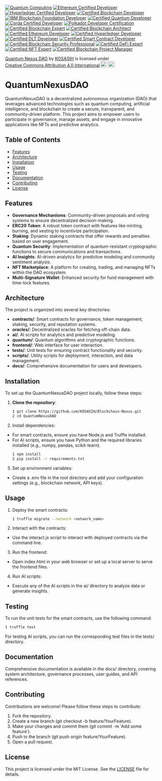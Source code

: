 [![Quantum Computing](https://img.shields.io/badge/Quantum%20Computing-Quantum%20Certified-4B8BBE?style=flat&logo=quantum&logoColor=white)](https://quantum-computing.ibm.com/)
[![Ethereum Certified Developer](https://img.shields.io/badge/Ethereum-Certified%20Developer-3C3C3D?style=flat&logo=ethereum&logoColor=white)](https://ethereum.org/en/developers/docs/)
[![Hyperledger Certified Developer](https://img.shields.io/badge/Hyperledger-Certified%20Developer-00B2A9?style=flat&logo=hyperledger&logoColor=white)](https://www.hyperledger.org/learn/certification)
[![Certified Blockchain Developer](https://img.shields.io/badge/Certified%20Blockchain%20Developer-FFB800?style=flat&logo=blockchain&logoColor=white)](https://www.blockchain-council.org/certifications/certified-blockchain-developer/)
[![IBM Blockchain Foundation Developer](https://img.shields.io/badge/IBM%20Blockchain%20Foundation%20Developer-0052CC?style=flat&logo=ibm&logoColor=white)](https://www.ibm.com/certify/certifications/blockchain-foundation-developer)
[![Certified Quantum Developer](https://img.shields.io/badge/Certified%20Quantum%20Developer-4B8BBE?style=flat&logo=quantum&logoColor=white)](https://www.quantum.org/)
[![Corda Certified Developer](https://img.shields.io/badge/Corda-Certified%20Developer-0072B1?style=flat&logo=corda&logoColor=white)](https://www.corda.net/)
[![Polkadot Developer Certification](https://img.shields.io/badge/Polkadot-Developer%20Certification-EC4A3A?style=flat&logo=polkadot&logoColor=white)](https://polkadot.network/)
[![Certified Blockchain Expert](https://img.shields.io/badge/Certified%20Blockchain%20Expert-FFB800?style=flat&logo=blockchain&logoColor=white)](https://www.blockchain-council.org/certifications/certified-blockchain-expert/)
[![Certified Blockchain Architect](https://img.shields.io/badge/Certified%20Blockchain%20Architect-FFB800?style=flat&logo=blockchain&logoColor=white)](https://www.blockchain-council.org/certifications/certified-blockchain-architect/)
[![Certified Ethereum Developer](https://img.shields.io/badge/Certified%20Ethereum%20Developer-3C3C3D?style=flat&logo=ethereum&logoColor=white)](https://www.blockchain-council.org/certifications/certified-ethereum-developer/)
[![Certified Hyperledger Developer](https://img.shields.io/badge/Certified%20Hyperledger%20Developer-00B2A9?style=flat&logo=hyperledger&logoColor=white)](https://www.hyperledger.org/learn/certification)
[![Certified DLT Developer](https://img.shields.io/badge/Certified%20DLT%20Developer-4B8BBE?style=flat&logo=blockchain&logoColor=white)](https://www.blockchain-council.org/certifications/certified-dlt-developer/)
[![Certified Smart Contract Developer](https://img.shields.io/badge/Certified%20Smart%20Contract%20Developer-3C3C3D?style=flat&logo=ethereum&logoColor=white)](https://www.blockchain-council.org/certifications/certified-smart-contract-developer/)
[![Certified Blockchain Security Professional](https://img.shields.io/badge/Certified%20Blockchain%20Security%20Professional-FFB800?style=flat&logo=blockchain&logoColor=white)](https://www.blockchain-council.org/certifications/certified-blockchain-security-professional/)
[![Certified DeFi Expert](https://img.shields.io/badge/Certified%20DeFi%20Expert-4B8BBE?style=flat&logo=blockchain&logoColor=white)](https://www.blockchain-council.org/certifications/certified-defi-expert/)
[![Certified NFT Expert](https://img.shields.io/badge/Certified%20NFT%20Expert-FFB800?style=flat&logo=blockchain&logoColor=white)](https://www.blockchain-council.org/certifications/certified-nft-expert/)
[![Certified Blockchain Project Manager](https://img.shields.io/badge/Certified%20Blockchain%20Project%20Manager-00B2A9?style=flat&logo=blockchain&logoColor=white)](https://www.blockchain-council.org/certifications/certified-blockchain-project-manager/)

<p xmlns:cc="http://creativecommons.org/ns#" xmlns:dct="http://purl.org/dc/terms/"><a property="dct:title" rel="cc:attributionURL" href="https://github.com/KOSASIH/Blockchain-Nexus">Quantum Nexus DAO</a> by <a rel="cc:attributionURL dct:creator" property="cc:attributionName" href="https://www.linkedin.com/in/kosasih-81b46b5a">KOSASIH</a> is licensed under <a href="https://creativecommons.org/licenses/by/4.0/?ref=chooser-v1" target="_blank" rel="license noopener noreferrer" style="display:inline-block;">Creative Commons Attribution 4.0 International<img style="height:22px!important;margin-left:3px;vertical-align:text-bottom;" src="https://mirrors.creativecommons.org/presskit/icons/cc.svg?ref=chooser-v1" alt=""><img style="height:22px!important;margin-left:3px;vertical-align:text-bottom;" src="https://mirrors.creativecommons.org/presskit/icons/by.svg?ref=chooser-v1" alt=""></a></p>

# QuantumNexusDAO

QuantumNexusDAO is a decentralized autonomous organization (DAO) that leverages advanced technologies such as quantum computing, artificial intelligence, and blockchain to create a secure, transparent, and community-driven platform. This project aims to empower users to participate in governance, manage assets, and engage in innovative applications like NFTs and predictive analytics.

## Table of Contents

- [Features](#features)
- [Architecture](#architecture)
- [Installation](#installation)
- [Usage](#usage)
- [Testing](#testing)
- [Documentation](#documentation)
- [Contributing](#contributing)
- [License](#license)

## Features

- **Governance Mechanisms**: Community-driven proposals and voting systems to ensure decentralized decision-making.
- **ERC20 Token**: A robust token contract with features like minting, burning, and vesting to incentivize participation.
- **Staking**: Dynamic staking contracts that offer rewards and penalties based on user engagement.
- **Quantum Security**: Implementation of quantum-resistant cryptographic functions to secure communications and transactions.
- **AI Insights**: AI-driven analytics for predictive modeling and community sentiment analysis.
- **NFT Marketplace**: A platform for creating, trading, and managing NFTs within the DAO ecosystem.
- **Multi-Signature Wallet**: Enhanced security for fund management with time-lock features.

## Architecture

The project is organized into several key directories:

- **contracts/**: Smart contracts for governance, token management, staking, security, and reputation systems.
- **oracles/**: Decentralized oracles for fetching off-chain data.
- **ai/**: AI scripts for analytics and predictive modeling.
- **quantum/**: Quantum algorithms and cryptographic functions.
- **frontend/**: Web interface for user interaction.
- **tests/**: Unit tests for ensuring contract functionality and security.
- **scripts/**: Utility scripts for deployment, interaction, and data management.
- **docs/**: Comprehensive documentation for users and developers.

## Installation

To set up the QuantumNexusDAO project locally, follow these steps:

1. **Clone the repository**:
   ```bash
   1 git clone https://github.com/KOSASIH/Blockchain-Nexus.git
   2 cd QuantumNexusDAO
   ```

2. Install dependencies:

- For smart contracts, ensure you have Node.js and Truffle installed.
- For AI scripts, ensure you have Python and the required libraries installed (e.g., numpy, pandas, scikit-learn).
   ```bash
   1 npm install
   2 pip install -r requirements.txt
   ```

3. Set up environment variables:

- Create a .env file in the root directory and add your configuration settings (e.g., blockchain network, API keys).

## Usage

1. Deploy the smart contracts:

   ```bash
   1 truffle migrate --network <network_name>
   ```

2. Interact with the contracts:

- Use the interact.js script to interact with deployed contracts via the command line.

3. Run the frontend:

- Open index.html in your web browser or set up a local server to serve the frontend files.

4. Run AI scripts:

- Execute any of the AI scripts in the ai/ directory to analyze data or generate insights.

## Testing
To run the unit tests for the smart contracts, use the following command:

   ```bash
   1 truffle test
   ```
For testing AI scripts, you can run the corresponding test files in the tests/ directory.

## Documentation
Comprehensive documentation is available in the docs/ directory, covering system architecture, governance processes, user guides, and API references.

## Contributing
Contributions are welcome! Please follow these steps to contribute:

1. Fork the repository.
2. Create a new branch (git checkout -b feature/YourFeature).
3. Make your changes and commit them (git commit -m 'Add some feature').
4. Push to the branch (git push origin feature/YourFeature).
5. Open a pull request.

## License
This project is licensed under the MIT License. See the [LICENSE](LICENSE) file for details.
